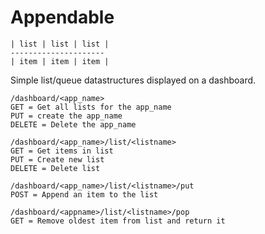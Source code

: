 # Appendable

```
| list | list | list |
---------------------
| item | item | item |
```

Simple list/queue datastructures displayed on a dashboard.

```
/dashboard/<app_name>
GET = Get all lists for the app_name
PUT = create the app_name
DELETE = Delete the app_name

/dashboard/<app_name>/list/<listname>
GET = Get items in list
PUT = Create new list
DELETE = Delete list

/dashboard/<app_name>/list/<listname>/put
POST = Append an item to the list

/dashboard/<appname>/list/<listname>/pop
GET = Remove oldest item from list and return it

```

